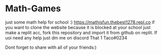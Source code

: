 # Math-Games
just some math help for school :)
https://mathisfun.thebest1278.repl.co
if you want to clone the website because it is blocked at your school just make a replit acc, fork this repository and import it from github on replit. If uoi need any help just dm me on discord
That 1 Taco#0234





Dont forget to share with all of your friends:)
